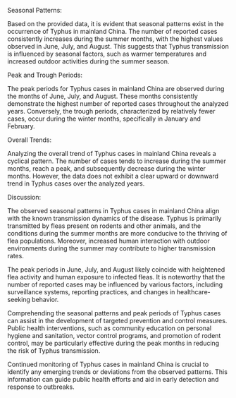 Seasonal Patterns:

Based on the provided data, it is evident that seasonal patterns exist in the occurrence of Typhus in mainland China. The number of reported cases consistently increases during the summer months, with the highest values observed in June, July, and August. This suggests that Typhus transmission is influenced by seasonal factors, such as warmer temperatures and increased outdoor activities during the summer season.

Peak and Trough Periods:

The peak periods for Typhus cases in mainland China are observed during the months of June, July, and August. These months consistently demonstrate the highest number of reported cases throughout the analyzed years. Conversely, the trough periods, characterized by relatively fewer cases, occur during the winter months, specifically in January and February.

Overall Trends:

Analyzing the overall trend of Typhus cases in mainland China reveals a cyclical pattern. The number of cases tends to increase during the summer months, reach a peak, and subsequently decrease during the winter months. However, the data does not exhibit a clear upward or downward trend in Typhus cases over the analyzed years.

Discussion:

The observed seasonal patterns in Typhus cases in mainland China align with the known transmission dynamics of the disease. Typhus is primarily transmitted by fleas present on rodents and other animals, and the conditions during the summer months are more conducive to the thriving of flea populations. Moreover, increased human interaction with outdoor environments during the summer may contribute to higher transmission rates.

The peak periods in June, July, and August likely coincide with heightened flea activity and human exposure to infected fleas. It is noteworthy that the number of reported cases may be influenced by various factors, including surveillance systems, reporting practices, and changes in healthcare-seeking behavior.

Comprehending the seasonal patterns and peak periods of Typhus cases can assist in the development of targeted prevention and control measures. Public health interventions, such as community education on personal hygiene and sanitation, vector control programs, and promotion of rodent control, may be particularly effective during the peak months in reducing the risk of Typhus transmission.

Continued monitoring of Typhus cases in mainland China is crucial to identify any emerging trends or deviations from the observed patterns. This information can guide public health efforts and aid in early detection and response to outbreaks.